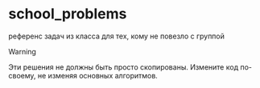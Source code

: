 # school_problems
референс задач из класса для тех, кому не повезло с группой

> [!WARNING]
> Эти решения не должны быть просто скопированы. Измените код по-своему, не изменяя основных алгоритмов.

